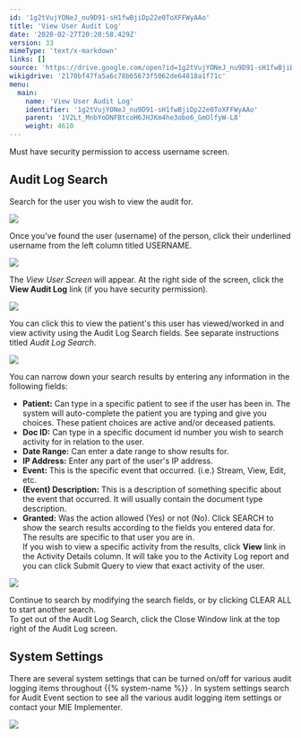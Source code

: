 ```yaml
---
id: '1g2tVujYONeJ_nu9D91-sH1fwBjiDp22e0ToXFFWyAAo'
title: 'View User Audit Log'
date: '2020-02-27T20:20:58.429Z'
version: 33
mimeType: 'text/x-markdown'
links: []
source: 'https://drive.google.com/open?id=1g2tVujYONeJ_nu9D91-sH1fwBjiDp22e0ToXFFWyAAo'
wikigdrive: '2170bf47fa5a6c78b65673f5062de64818a1f71c'
menu:
  main:
    name: 'View User Audit Log'
    identifier: '1g2tVujYONeJ_nu9D91-sH1fwBjiDp22e0ToXFFWyAAo'
    parent: '1V2Lt_MnbYoDNFBtcoH6JHJKm4he3obo6_GmOlfyW-L8'
    weight: 4610
---
```

Must have security permission to access username screen.
  
## Audit Log Search  
  
Search for the user you wish to view the audit for.
  
![](../view-user-audit-log.assets/d6bd4b9f2876c4fa3ee4e9da8c229f03.png)  

Once you've found the user (username) of the person, click their underlined username from the left column titled USERNAME.
  
![](../view-user-audit-log.assets/5983bfd4f30dec70fbeaa26857e683a4.png)  

The *View User Screen* will appear. At the right side of the screen, click the **View Audit Log** link (if you have security permission).
  
![](../view-user-audit-log.assets/1aa1cd131ee0dd89fb6920e16be5a386.png)  

You can click this to view the patient's this user has viewed/worked in and view activity using the Audit Log Search fields. See separate instructions titled *Audit Log Search*.
  
![](../view-user-audit-log.assets/a9ce1d3e770cd8344018f9b9f718a84f.png)  

You can narrow down your search results by entering any information in the following fields:
* <strong>Patient:</strong> Can type in a specific patient to see if the user has been in. The system will auto-complete the patient you are typing and give you choices. These patient choices are active and/or deceased patients.
* <strong>Doc ID:</strong> Can type in a specific document id number you wish to search activity for in relation to the user.
* <strong>Date Range:</strong> Can enter a date range to show results for.
* <strong>IP Address:</strong> Enter any part of the user's IP address.
* <strong>Event:</strong> This is the specific event that occurred. (i.e.) Stream, View, Edit, etc.
* <strong>(Event) Description:</strong> This is a description of something specific about the event that occurred. It will usually contain the document type description.
* <strong>Granted:</strong> Was the action allowed (Yes) or not (No).
Click SEARCH to show the search results according to the fields you entered data for.  
The results are specific to that user you are in.  
If you wish to view a specific activity from the results, click **View** link in the Activity Details column. It will take you to the Activity Log report and you can click Submit Query to view that exact activity of the user.
  
![](../view-user-audit-log.assets/274a1c77c213e6823bcfd69af8c914dc.png)  

Continue to search by modifying the search fields, or by clicking CLEAR ALL to start another search.  
To get out of the Audit Log Search, click the Close Window link at the top right of the Audit Log screen.
  
## System Settings  
  
There are several system settings that can be turned on/off for various audit logging items throughout {{% system-name %}} . In system settings search for Audit Event section to see all the various audit logging item settings or contact your MIE Implementer.
  
![](../view-user-audit-log.assets/c564d21459aea3eea3189081ec0ace07.png)  

